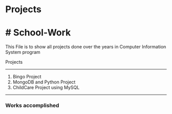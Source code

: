 # Projects
<h1># School-Work</h1>
<p>This File is to show all projects done over the years in Computer Information System program</p>
Projects
<hr></hr>


<div>
<ol>
  <li>Bingo Project</li>
  <li>MongoDB and Python Project</li>
  <li>ChildCare Project using MySQL</li>

  
</ol>
</div>
<hr></hr>

<section>
  <h3>Works accomplished</h3>
</section>

